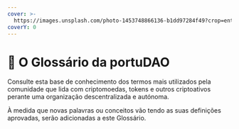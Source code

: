 ```yaml
---
cover: >-
  https://images.unsplash.com/photo-1453748866136-b1dd97284f49?crop=entropy&cs=srgb&fm=jpg&ixid=MnwxOTcwMjR8MHwxfHNlYXJjaHw2fHxkaWN0aW9uYXJ5fGVufDB8fHx8MTY0NTYxNTkwNw&ixlib=rb-1.2.1&q=85
coverY: 0
---
```


# 🐇 O Glossário da portuDAO

Consulte esta base de conhecimento dos termos mais utilizados pela comunidade que lida com criptomoedas, tokens e outros criptoativos perante uma organização descentralizada e autónoma.

À medida que novas palavras ou conceitos vão tendo as suas definições aprovadas, serão adicionadas a este Glossário.
